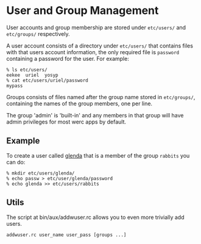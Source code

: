 User and Group Management
=========================

User accounts and group membership are stored under `etc/users/` and `etc/groups/` respectively.

A user account consists of a directory under `etc/users/` that contains files with that users account information, the only required file is `password` containing a password for the user. For example:

	% ls etc/users/
	eekee  uriel  yosyp
	% cat etc/users/uriel/password
	mypass

Groups consists of files named after the group name stored in `etc/groups/`, containing the names of the group members, one per line.

The group 'admin' is 'built-in' and any members in that group will have admin privileges for most werc apps by default.

Example
-------

To create a user called [glenda](http://glenda.cat-v.org) that is a member of the group `rabbits` you can do:

	% mkdir etc/users/glenda/
	% echo passw > etc/user/glenda/password
	% echo glenda >> etc/users/rabbits

Utils
-----

The script at bin/aux/addwuser.rc allows you to even more trivially add users. 

	addwuser.rc user_name user_pass [groups ...]
